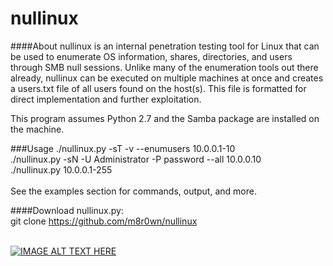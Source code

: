 # nullinux
####About
nullinux is an internal penetration testing tool for Linux that can be used to enumerate OS information, shares, directories, and users through SMB null sessions. Unlike many of the enumeration tools out there already, nullinux can be executed on multiple machines at once and creates a users.txt file of all users found on the host(s). This file is formatted for direct implementation and further exploitation.

This program assumes Python 2.7 and the Samba package are installed on the machine.

###Usage
./nullinux.py -sT -v --enumusers 10.0.0.1-10<br>
./nullinux.py -sN -U Administrator -P password --all 10.0.0.10<br>
./nullinux.py 10.0.0.1-255<br><br>
See the examples section for commands, output, and more.


####Download
nullinux.py:<br>
git clone https://github.com/m8r0wn/nullinux<br><br>

[![IMAGE ALT TEXT HERE](https://img.youtube.com/vi/5WAqgRpgpTk/0.jpg)](https://www.youtube.com/watch?v=5WAqgRpgpTk)
<br>
<br>

